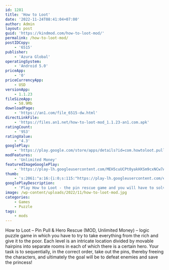 ```yaml
---
id: 1281
title: 'How to Loot'
date: '2022-11-24T08:41:04+07:00'
author: Admin
layout: post
guid: 'https://kindmod.com/how-to-loot-mod/'
permalink: /how-to-loot-mod/
postIDCopy:
    - '6515'
publisher:
    - 'Azura Global'
operatingSystem:
    - 'Android 5.0'
priceApp:
    - '0'
priceCurrencyApp:
    - USD
versionApp:
    - 1.1.23
fileSizeApp:
    - 58.9Mb
downloadPage:
    - 'https://an1.com/file_6515-dw.html'
directLinkFile:
    - 'https://files.an1.net/how-to-loot-mod_1.1.23-an1.com.apk'
ratingCount:
    - '953'
ratingValue:
    - '4.3'
googlePlay:
    - 'https://play.google.com/store/apps/details?id=com.howtoloot.pullpin.herorescue'
modFeatures:
    - 'Unlimited Money'
featuredImageGooglePlay:
    - 'https://play-lh.googleusercontent.com/MEH5cuUCPt0yakHXSm9cxNCw7AY1pudiSk8HSB9LukgTJmQ8L29eBsI9sFfCSEIQLC6f'
thumb:
    - 's:2061:"a:16:{i:0;s:115:"https://play-lh.googleusercontent.com/e-bkEJolINGYjJ5XHn4eHnMtQ0ZQQKc-b-oQwGZ0Ke6OJ07beJhHqT3DdsgOH9oqmEU=w526-h296";i:1;s:114:"https://play-lh.googleusercontent.com/B3fwdlTy6nmub49Sulv9puz_B_L-LImNTeMj9EYJ5t7cql4860X73xAerlX-woKT-Q=w526-h296";i:2;s:116:"https://play-lh.googleusercontent.com/cFehHg8eLWQSHkEFZiAA-ceK7ifHgCu9cSrFkklUViuRVYeqj_hSyuOo_xoUYW4Gw9y9=w526-h296";i:3;s:116:"https://play-lh.googleusercontent.com/MTGLcBp25HssJLaOTQ_BrdWF1Z02m4JeL-bE7XK9RE4gZ9owhJ-sZ9iobIvT5sgIaY4N=w526-h296";i:4;s:115:"https://play-lh.googleusercontent.com/Up6WIa5IYlB9tqPNBAbLhY-ankq6tkAutYciv3I00aJVfuEpJy4s-JERkOqZC-ex-u8=w526-h296";i:5;s:114:"https://play-lh.googleusercontent.com/b64Klh0nCc9pYrBX62d1YglQIDR9a5-nfhlD8xikHbrtCfFdsCbOOt_oZS_wfa1wKA=w526-h296";i:6;s:114:"https://play-lh.googleusercontent.com/zhKcqrOjjvWC-knmFOwx8cqEQVFpM6NGI2e0hCO1hhL4i7rDcE0Mh7oQjXlVOkF8Lw=w526-h296";i:7;s:115:"https://play-lh.googleusercontent.com/cLa4gOH_kbs8I01KoAVzBIIzmi2RZkePHDuXUvRN5TKb6Pf6kxhvomJn-pEHb8ANMGo=w526-h296";i:8;s:115:"https://play-lh.googleusercontent.com/sVRwXosSS1kDU0w7wEirer4PVL3BvL3s6Ar7ve8gg8-2xI6mHeatfXg9sL7jFYg7btE=w526-h296";i:9;s:116:"https://play-lh.googleusercontent.com/BFNE-LqFzrDw2i3CIGPgJGZxktfjLLOgQMsJbcyM1NA50yv1Vo3dEHch7q1Jy9tH9eCM=w526-h296";i:10;s:115:"https://play-lh.googleusercontent.com/N-uW6Fhh9sd1iIxjluB1bLL5dr2F4U1AoW7moPlC7x3dzaX9KxnkbN4YtObXRpvP56c=w526-h296";i:11;s:115:"https://play-lh.googleusercontent.com/yIw5gvf0C9SJxsTvf9O22-hiy98nHWT9LN8Q1szMYkZqGVLSk2gG2HuwWPA5Wpjpd2o=w526-h296";i:12;s:115:"https://play-lh.googleusercontent.com/-pO0JectjPKoPZ68dxFG3czYc797hTb7njr6caCdPwAzsIHvl7ZQ_LiMJVoO2rGR6vY=w526-h296";i:13;s:115:"https://play-lh.googleusercontent.com/kSBz3TIGb9pUU5LV0AhM-uPcNqAmvqJMpdkhWjdjzUy6-ryGqLwCcib0k3mDC-9Yn2E=w526-h296";i:14;s:114:"https://play-lh.googleusercontent.com/xHcHgC5Kh_aygoBR3kTKk_nTb3vtCyijcUe8iKNSTjwklZOPbJoAyo-gyDVEuQ_gbA=w526-h296";i:15;s:116:"https://play-lh.googleusercontent.com/K6yW-CaB9ufcN6u3fxBMmIwnbrs5hunDjQx79GuYsGMV0zbzUGG93Kqo_TYL0xJ4oBVC=w526-h296";}";'
googlePlayDescription:
    - 'Play How to Loot - the pin rescue game and you will have to solve brain-damage puzzles to pull the pin, help knights destroy monsters, pin rescue the princess and find treasure.. 💃The beauty and countless treasures are waiting for you to pick up. Let’s play now!. In this pin lock game, you need to go through tough challenges like: pull pin to save man, pull the pin to pick up treasure, pin rescue the princess. So you''ll have to use IQ, all of your wits, to logically pull the pin.'
image: /wp-content/uploads/2022/11/how-to-loot-mod.jpg
categories:
    - Games
    - Puzzle
tags:
    - mods
---
```


How to Loot – Pin Pull &amp; Hero Rescue (MOD, Unlimited Money) – logic puzzle game in which you have to try to take everything from the rich and give it to the poor. Each level is an intricate location divided by movable hairpins into separate rooms in each of which there is a certain hero. Your task is to sequentially, in the correct order, take out the pins, thereby freeing the characters, and ultimately the goal will be to defeat enemies and save the princess!